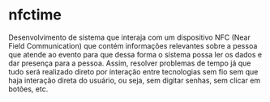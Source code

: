 # nfctime
Desenvolvimento de sistema que interaja com um dispositivo NFC (Near Field Communication) que contém informações relevantes sobre a pessoa que atende ao evento para que dessa forma o sistema possa ler os dados e dar presença para a pessoa. Assim, resolver problemas de tempo já que tudo será realizado direto por interação entre tecnologias sem fio sem que haja interação direta do usuário, ou seja, sem digitar senhas, sem clicar em botões, etc.
